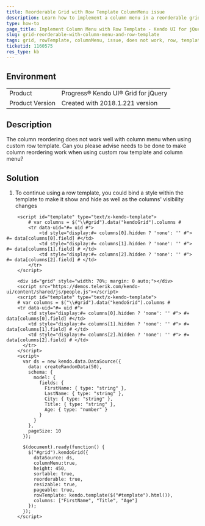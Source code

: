 ```yaml
---
title: Reorderable Grid with Row Template ColumnMenu issue
description: Learn how to implement a column menu in a reorderable grid with row template.
type: how-to
page_title: Implement Column Menu with Row Template - Kendo UI for jQuery Data Grid
slug: grid-reorderable-with-column-menu-and-row-template
tags: grid, rowTemplate, columnMenu, issue, does not work, row, template, column, menu, reorderable, reorder
ticketid: 1160575
res_type: kb
---
```


## Environment

<table>
 <tr>
  <td>Product</td>
  <td>Progress® Kendo UI® Grid for jQuery</td> 
 </tr>
 <tr>
  <td>Product Version</td>
  <td>Created with 2018.1.221 version</td>
 </tr>
</table>

## Description

The column reordering does not work well with column menu when using custom row template. Can you please advise needs to be done to make column reordering work when using custom row template and column menu?

## Solution

1. To continue using a row template, you could bind a style within the template to make it show and hide as well as the columns' visibility changes

```
    <script id="template" type="text/x-kendo-template">
        # var columns = $("\\#grid").data("kendoGrid").columns #    
        <tr data-uid="#= uid #">
            <td style="display:#= columns[0].hidden ? 'none': '' #"> #= data[columns[0].field] #</td>
            <td style="display:#= columns[1].hidden ? 'none': '' #"> #= data[columns[1].field] # </td>
            <td style="display:#= columns[2].hidden ? 'none': '' #"> #= data[columns[2].field] # </td>
        </tr>
    </script>
```

```dojo
    <div id="grid" style="width: 70%; margin: 0 auto;"></div>
    <script src="https://demos.telerik.com/kendo-ui/content/shared/js/people.js"></script>
    <script id="template" type="text/x-kendo-template">
    # var columns = $("\\#grid").data("kendoGrid").columns #     
    <tr data-uid="#= uid #">
        <td style="display:#= columns[0].hidden ? 'none': '' #"> #= data[columns[0].field] #</td>
        <td style="display:#= columns[1].hidden ? 'none': '' #"> #= data[columns[1].field] # </td>
        <td style="display:#= columns[2].hidden ? 'none': '' #"> #= data[columns[2].field] # </td>
      </tr>
    </script>
    <script>
      var ds = new kendo.data.DataSource({
        data: createRandomData(50),
        schema: {
          model: {
            fields: {
              FirstName: { type: "string" },
              LastName: { type: "string" },
              City: { type: "string" },
              Title: { type: "string" },
              Age: { type: "number" }
            }
          }
        },
        pageSize: 10
      });

      $(document).ready(function() {
        $("#grid").kendoGrid({
          dataSource: ds,
          columnMenu:true,
          height: 450,
          sortable: true,
          reorderable: true,
          resizable: true,
          pageable: true,
          rowTemplate: kendo.template($("#template").html()),
          columns: ["FirstName", "Title", "Age"]
        });
      });
    </script>
```
